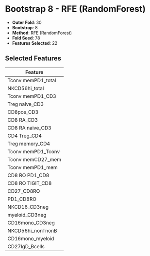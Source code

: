 # Bootstrap 8 - RFE (RandomForest)

- **Outer Fold**: 30
- **Bootstrap**: 8
- **Method**: RFE (RandomForest)
- **Fold Seed**: 78
- **Features Selected**: 22

## Selected Features

| Feature |
|---------|
| Tconv memPD1_total |
| NKCD56hi_total |
| Tconv memPD1_CD3 |
| Treg naive_CD3 |
| CD8pos_CD3 |
| CD8 RA_CD3 |
| CD8 RA naive_CD3 |
| CD4 Treg_CD4 |
| Treg memory_CD4 |
| Tconv memPD1_Tconv |
| Tconv memCD27_mem |
| Tconv memPD1_mem |
| CD8 RO PD1_CD8 |
| CD8 RO TIGIT_CD8 |
| CD27_CD8RO |
| PD1_CD8RO |
| NKCD16_CD3neg |
| myeloid_CD3neg |
| CD16mono_CD3neg |
| NKCD56hi_nonTnonB |
| CD16mono_myeloid |
| CD27IgD_Bcells |
